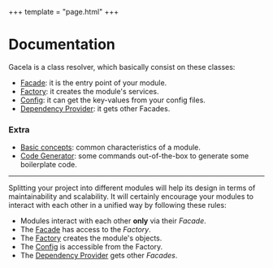 +++
template = "page.html"
+++

# Documentation

Gacela is a class resolver, which basically consist on these classes:

- [Facade](/docs/facade): it is the entry point of your module.
- [Factory](/docs/factory): it creates the module's services.
- [Config](/docs/config): it can get the key-values from your config files.
- [Dependency Provider](/docs/dependency-provider): it gets other Facades.

### Extra

- [Basic concepts](/docs/basic-concepts): common characteristics of a module.
- [Code Generator](/docs/code-generator): some commands out-of-the-box to generate some boilerplate code.

---

    
Splitting your project into different modules will help its design in
terms of maintainability and scalability. It will certainly encourage your modules to interact with each
other in a unified way by
following these rules:
    
<ul>
    <li>Modules interact with each other <b>only</b> via their <i>Facade</i>.</li>
    <li>The <a href="/docs/facade">Facade</a> has access to the <i>Factory</i>.</li>
    <li>The <a href="/docs/factory">Factory</a> creates the module's objects.</li>
    <li>The <a href="/docs/config">Config</a> is accessible from the Factory.</li>
    <li>The <a href="/docs/dependency-provider">Dependency Provider</a> gets other <i>Facades</i>.</li>
</ul>